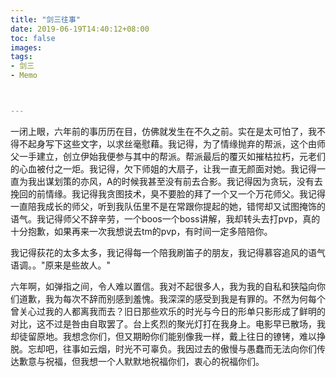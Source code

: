 ```yaml
---
title: "剑三往事"
date: 2019-06-19T14:40:12+08:00
toc: false
images:
tags:
- 剑三
- Memo



---
```


一闭上眼，六年前的事历历在目，仿佛就发生在不久之前。实在是太可怕了，我不得不起身写下这些文字，以求丝毫慰藉。我记得，为了情缘抛弃的帮派，这个由师父一手建立，创立伊始我便参与其中的帮派。帮派最后的覆灭如摧枯拉朽，元老们的心血被付之一炬。我记得，欠下师姐的大扇子，让我一直无颜面对她。我记得一直为我出谋划策的亦风，A的时候我甚至没有前去合影。我记得因为贪玩，没有去挽回的前情缘。我记得我贪图技术，臭不要脸的拜了一个又一个万花师父。我记得一直陪我成长的师父，听到我队伍里不是在常跟你提起的她，错愕却又试图掩饰的语气。我记得师父不辞辛劳，一个boos一个boss讲解，我却转头去打pvp，真的十分抱歉，如果再来一次我想说去tm的pvp，有时间一定多陪陪你。

我记得荻花的太多太多，我记得每一个陪我刷笛子的朋友，我记得慕容追风的语气语调。。"原来是些故人。"

六年啊，如弹指之间，令人难以置信。我对不起很多人，我为我的自私和狭隘向你们道歉，我为每次不辞而别感到羞愧。我深深的感受到我是有罪的。不然为何每个曾关心过我的人都离我而去？旧日那些欢乐的时光与今日的形单只影形成了鲜明的对比，这不过是咎由自取罢了。台上炙烈的聚光灯打在我身上。电影早已散场，我却徒留原地。我想念你们，但又期盼你们能别像我一样，戴上往日的镣铐，难以挣脱。忘却吧，往事如云烟，时光不可辜负。我因过去的傲慢与愚蠢而无法向你们传达歉意与祝福，但我想一个人默默地祝福你们，衷心的祝福你们。